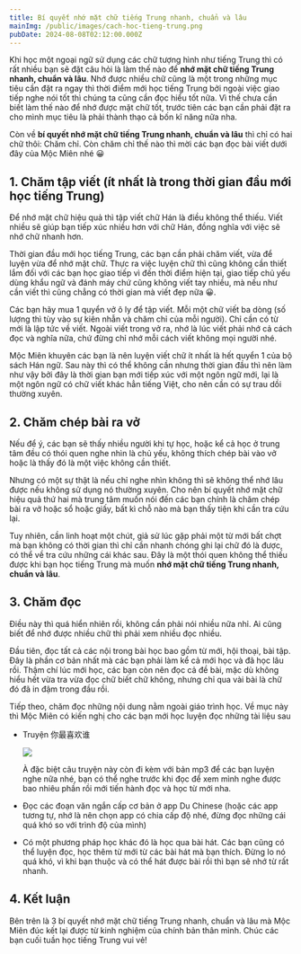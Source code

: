 ```yaml
---
title: Bí quyết nhớ mặt chữ tiếng Trung nhanh, chuẩn và lâu
mainImg: /public/images/cach-hoc-tieng-trung.png
pubDate: 2024-08-08T02:12:00.000Z
---
```

Khi học một ngoại ngữ sử dụng các chữ tượng hình như tiếng Trung thì có rất nhiều bạn sẽ đặt câu hỏi là làm thế nào để **nhớ mặt chữ tiếng Trung nhanh, chuẩn và lâu**. Nhớ được nhiều chữ cũng là một trong những mục tiêu cần đặt ra ngay thì thời điểm mới học tiếng Trung bởi ngoài việc giao tiếp nghe nói tốt thì chúng ta cũng cần đọc hiểu tốt nữa. Vì thế chưa cần biết làm thế nào để nhớ được mặt chữ tốt, trước tiên các bạn cần phải đặt ra cho mình mục tiêu là phải thành thạo cả bốn kĩ năng nữa nha.

Còn về **bí quyết nhớ mặt chữ tiếng Trung nhanh, chuẩn và lâu** thì chỉ có hai chữ thôi: Chăm chỉ. Còn chăm chỉ thế nào thì mời các bạn đọc bài viết dưới đây của Mộc Miên nhé 😀

## 1. Chăm tập viết (ít nhất là trong thời gian đầu mới học tiếng Trung)

Để nhớ mặt chữ hiệu quả thì tập viết chữ Hán là điều không thể thiếu. Viết nhiều sẽ giúp bạn tiếp xúc nhiều hơn với chữ Hán, đồng nghĩa với việc sẽ nhớ chữ nhanh hơn. 

Thời gian đầu mới học tiếng Trung, các bạn cần phải chăm viết, vừa để luyện vừa để nhớ mặt chữ. Thực ra việc luyện chữ thì cũng không cần thiết lắm đối với các bạn học giao tiếp vì đến thời điểm hiện tại, giao tiếp chủ yếu dùng khẩu ngữ và đánh máy chứ cũng không viết tay nhiều, mà nếu như cần viết thì cũng chẳng có thời gian mà viết đẹp nữa 😀.

Các bạn hãy mua 1 quyển vở ô ly để tập viết. Mỗi một chữ viết ba dòng (số lượng thì tùy vào sự kiên nhẫn và chăm chỉ của mỗi người). Chỉ cần có từ mới là lập tức về viết. Ngoài viết trong vở ra, nhớ là lúc viết phải nhớ cả cách đọc và nghĩa nữa, chứ đừng chỉ nhớ mỗi cách viết không mọi người nhé.

Mộc Miên khuyên các bạn là nên luyện viết chữ ít nhất là hết quyển 1 của bộ sách Hán ngữ. Sau này thì có thể không cần nhưng thời gian đầu thì nên làm như vậy bởi đây là thời gian bạn mới tiếp xúc với một ngôn ngữ mới, lại là một ngôn ngữ có chữ viết khác hẳn tiếng Việt, cho nên cần có sự trau dồi thường xuyên.

## 2. Chăm chép bài ra vở

Nếu để ý, các bạn sẽ thấy nhiều người khi tự học, hoặc kể cả học ở trung tâm đều có thói quen nghe nhìn là chủ yếu, không thích chép bài vào vở hoặc là thấy đó là một việc không cần thiết.

Nhưng có một sự thật là nếu chỉ nghe nhìn không thì sẽ không thể nhớ lâu được nếu không sử dụng nó thường xuyên. Cho nên bí quyết nhớ mặt chữ hiệu quả thứ hai mà trung tâm muốn nói đến các bạn chính là chăm chép bài ra vở hoặc sổ hoặc giấy, bất kì chỗ nào mà bạn thấy tiện khi cần tra cứu lại.

Tuy nhiên, cần linh hoạt một chút, giả sử lúc gặp phải một từ mới bất chợt mà bạn không có thời gian thì chỉ cần nhanh chóng ghi lại chữ đó là được, có thể về tra cứu những cái khác sau. Đây là một thói quen không thể thiếu được khi bạn học tiếng Trung mà muốn **nhớ mặt chữ tiếng Trung nhanh, chuẩn và lâu**.

## 3. Chăm đọc

Điều này thì quá hiển nhiên rồi, không cần phải nói nhiều nữa nhỉ. Ai cũng biết để nhớ được nhiều chữ thì phải xem nhiều đọc nhiều.

Đầu tiên, đọc tất cả các nội trong bài học bao gồm từ mới, hội thoại, bài tập. Đây là phần cơ bản nhất mà các bạn phải làm kể cả mới học và đã học lâu rồi. Thậm chí lúc mới học, các bạn còn nên đọc cả đề bài, mặc dù không hiểu hết vừa tra vừa đọc chữ biết chữ không, nhưng chỉ qua vài bài là chữ đó đã in đậm trong đầu rồi.

Tiếp theo, chăm đọc những nội dung nằm ngoài giáo trình học. Về mục này thì Mộc Miên có kiến nghị cho các bạn mới học luyện đọc những tài liệu sau

* Truyện 你最喜欢谁

  ![](/images/ni-zui-xi-huan-shei.jpg)

  À đặc biệt câu truyện này còn đi kèm với bản mp3 để các bạn luyện nghe nữa nhé, bạn có thể nghe trước khi đọc để xem mình nghe được bao nhiêu phần rồi mới tiến hành đọc và học từ mới nha.
* Đọc các đoạn văn ngắn cấp cơ bản ở app Du Chinese (hoặc các app tương tự, nhớ là nên chọn app có chia cấp độ nhé, đừng đọc những cái quá khó so với trình độ của mình)
* Có một phương pháp học khác đó là học qua bài hát. Các bạn cũng có thể luyện đọc, học thêm từ mới từ các bài hát mà bạn thích. Đừng lo nó quá khó, vì khi bạn thuộc và có thể hát được bài rồi thì bạn sẽ nhớ từ rất nhanh.

## 4. Kết luận

Bên trên là 3 bí quyết nhớ mặt chữ tiếng Trung nhanh, chuẩn và lâu mà Mộc Miên đúc kết lại được từ kinh nghiệm của chính bản thân mình. Chúc các bạn cuối tuần học tiếng Trung vui vẻ!
